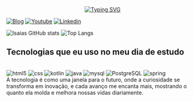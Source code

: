 <div align="center">
  <a href="https://git.io/typing-svg">
    <img src="https://readme-typing-svg.demolab.com?font=Fira+Code&weight=500&size=22&pause=1000&color=4272f5center=true&vCenter=true&random=false&width=524&lines=%E2%8A%B9+Wel Ola! eu sou o isaias caetano da silva 🧑🏽‍💻!+%CB%99%E1%B5%95%CB%99+%E2%8A%B9+" alt="Typing SVG">
  </a>
</div>
    
[![Blog]( https://img.shields.io/website-up-down-green-red/http/monip.org.svg)](https://isaiasscaetano.github.io/site-isaias.C/)
[![Youtube](https://img.shields.io/badge/YouTube-FF0000?style=for-the-badge&logo=youtube&logoColor=white)](https://www.youtube.com/@silvaisaias-ky5ho)
[![Linkedin](https://img.shields.io/badge/LinkedIn-0077B5?style=for-the-badge&logo=linkedin&logoColor=white)](https://www.linkedin.com/feed/)


![Isaias GitHub stats](https://github-readme-stats.vercel.app/api?username=isaiasscaetano&show_icons=true&theme=tokyonight)
![Top Langs](https://github-readme-stats.vercel.app/api/top-langs/?username=isaiasscaetano&show&langs_true&theme=tokyonight)

## Tecnologias que eu uso no meu dia de estudo

<div style = "display: inlane_block"><br/>
<img aling ="center" alt="html5" src = "https://img.shields.io/badge/HTML5-E34F26?style=for-the-badge&logo=html5&logoColor=white"/>
<img aling ="center" alt="css" src ="https://img.shields.io/badge/CSS3-1572B6?style=for-the-badge&logo=css3&logoColor=white" />
<img aling ="center" alt="kotlin" src ="https://img.shields.io/badge/Kotlin-0095D5?&style=for-the-badge&logo=kotlin&logoColor=white" />
<img aling ="center" alt="java" src ="https://img.shields.io/badge/Java-ED8B00?style=for-the-badge&logo=openjdk&logoColor=white" />
<img aling ="center" alt="mysql" src ="https://img.shields.io/badge/MySQL-00000F?style=for-the-badge&logo=mysql&logoColor=white" />
<img aling ="center" alt="PostgreSQL" src ="https://img.shields.io/badge/PostgreSQL-316192?style=for-the-badge&logo=postgresql&logoColor=white" />
<img aling ="center" alt="spring" src ="https://img.shields.io/badge/Spring-6DB33F?style=for-the-badge&logo=spring&logoColor=white" />
</div>
A tecnologia é como uma janela para o futuro, onde a curiosidade se transforma em inovação, e cada avanço me encanta mais, mostrando o quanto ela molda e melhora nossas vidas diariamente.



